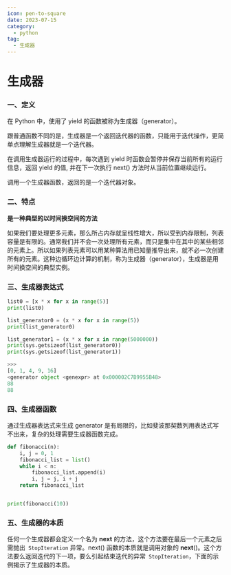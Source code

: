 ```yaml
---
icon: pen-to-square
date: 2023-07-15
category:
  - python 
tag:
  - 生成器
---
```


# 生成器



### 一、定义

在 Python 中，使用了 yield 的函数被称为生成器（generator）。

跟普通函数不同的是，生成器是一个返回迭代器的函数，只能用于迭代操作，更简单点理解生成器就是一个迭代器。

在调用生成器运行的过程中，每次遇到 yield 时函数会暂停并保存当前所有的运行信息，返回 yield 的值, 并在下一次执行 next() 方法时从当前位置继续运行。

调用一个生成器函数，返回的是一个迭代器对象。



### 二、特点

**是一种典型的以时间换空间的方法**

如果我们要处理更多元素，那么所占内存就呈线性增大，所以受到内存限制，列表容量是有限的。通常我们并不会一次处理所有元素，而只是集中在其中的某些相邻的元素上。所以如果列表元素可以用某种算法用已知量推导出来，就不必一次创建所有的元素。这种边循环边计算的机制，称为生成器（generator），生成器是用时间换空间的典型实例。



### 三、生成器表达式

```python
list0 = [x * x for x in range(5)]
print(list0)

list_generator0 = (x * x for x in range(5))
print(list_generator0)

list_generator1 = (x * x for x in range(5000000))
print(sys.getsizeof(list_generator0))
print(sys.getsizeof(list_generator1))

>>>
[0, 1, 4, 9, 16]
<generator object <genexpr> at 0x000002C7B9955B48>
88
88
```



### 四、生成器函数

通过生成器表达式来生成 generator 是有局限的，比如斐波那契数列用表达式写不出来，复杂的处理需要生成器函数完成。

```python
def fibonacci(n):
    i, j = 0, 1
    fibonacci_list = list()
    while i < n:
        fibonacci_list.append(i)
        i, j = j, i + j
    return fibonacci_list


print(fibonacci(10))
```



### 五、生成器的本质

任何一个生成器都会定义一个名为 __next__ 的方法，这个方法要在最后一个元素之后需抛出` StopIteration` 异常。next() 函数的本质就是调用对象的 __next__()。这个方法要么返回迭代的下一项，要么引起结束迭代的异常` StopIteration`，下面的示例揭示了生成器的本质。

